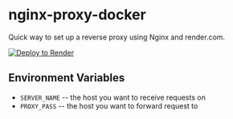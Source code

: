 # nginx-proxy-docker
Quick way to set up a reverse proxy using Nginx and render.com.

[![Deploy to Render](https://render.com/images/deploy-to-render-button.svg)](https://render.com/deploy)


## Environment Variables
- `SERVER_NAME` -- the host you want to receive requests on
- `PROXY_PASS` -- the host you want to forward request to
